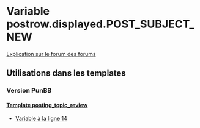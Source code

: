 # Variable postrow.displayed.POST_SUBJECT_NEW
[Explication sur le forum des forums](http://forum.forumactif.com/t294113-listing-des-variables#postrow.displayed.POST_SUBJECT_NEW)
## Utilisations dans les templates
### Version PunBB
#### [Template posting_topic_review](punbb/posting_topic_review.md)
* [Variable à la ligne 14](../punbb/posting_topic_review.tpl#L14)